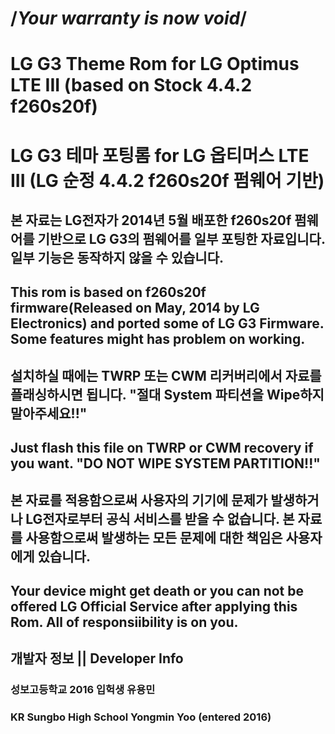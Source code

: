 # /*Your warranty is now void*/
# LG G3 Theme Rom for LG Optimus LTE III (based on Stock 4.4.2 f260s20f)
# LG G3 테마 포팅롬 for LG 옵티머스 LTE III (LG 순정 4.4.2 f260s20f 펌웨어 기반)
## 본 자료는  LG전자가 2014년 5월 배포한 f260s20f 펌웨어를 기반으로 LG G3의 펌웨어를 일부 포팅한 자료입니다. 일부 기능은 동작하지 않을 수 있습니다.
## This rom is based on f260s20f firmware(Released on May, 2014 by LG Electronics) and ported some of LG G3 Firmware. Some features might has problem on working.
## 설치하실 때에는 TWRP 또는 CWM 리커버리에서 자료를 플래싱하시면 됩니다. "절대 System 파티션을 Wipe하지 말아주세요!!"
## Just flash this file on TWRP or CWM recovery if you want. "DO NOT WIPE SYSTEM PARTITION!!"
## 본 자료를 적용함으로써 사용자의 기기에 문제가 발생하거나 LG전자로부터 공식 서비스를 받을 수 없습니다. 본 자료를 사용함으로써 발생하는 모든 문제에 대한 책임은 사용자에게 있습니다.
## Your device might get death or you can not be offered LG Official Service after applying this Rom. All of responsiibility is on you.
## 개발자 정보 || Developer Info
### 성보고등학교 2016 입헉생 유용민
### KR Sungbo High School Yongmin Yoo (entered 2016)
